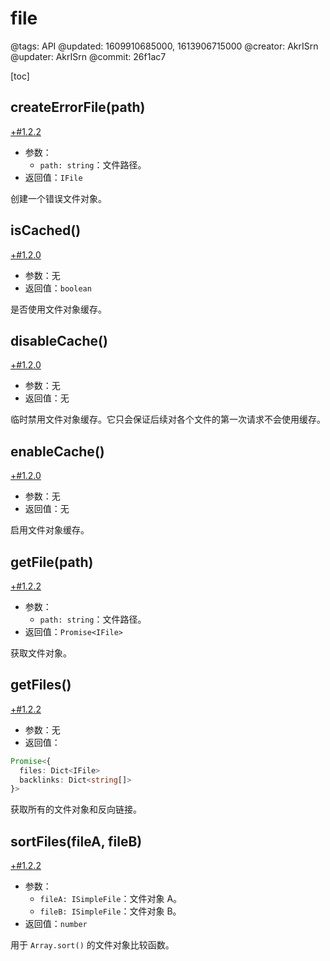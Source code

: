 # file

@tags: API
@updated: 1609910685000, 1613906715000
@creator: AkrISrn
@updater: AkrISrn
@commit: 26f1ac7

[toc]

## createErrorFile(path)

[+#1.2.2](/snippets/latest-version.md)

- 参数：
    - `path: string`：文件路径。
- 返回值：`IFile`

创建一个错误文件对象。

## isCached()

[+#1.2.0](/snippets/latest-version.md)

- 参数：无
- 返回值：`boolean`

是否使用文件对象缓存。

## disableCache()

[+#1.2.0](/snippets/latest-version.md)

- 参数：无
- 返回值：无

临时禁用文件对象缓存。它只会保证后续对各个文件的第一次请求不会使用缓存。

## enableCache()

[+#1.2.0](/snippets/latest-version.md)

- 参数：无
- 返回值：无

启用文件对象缓存。

## getFile(path)

[+#1.2.2](/snippets/latest-version.md)

- 参数：
    - `path: string`：文件路径。
- 返回值：`Promise<IFile>`

获取文件对象。

## getFiles()

[+#1.2.2](/snippets/latest-version.md)

- 参数：无
- 返回值：

```ts
Promise<{
  files: Dict<IFile>
  backlinks: Dict<string[]>
}>
```

获取所有的文件对象和反向链接。

## sortFiles(fileA, fileB)

[+#1.2.2](/snippets/latest-version.md)

- 参数：
    - `fileA: ISimpleFile`：文件对象 A。
    - `fileB: ISimpleFile`：文件对象 B。
- 返回值：`number`

用于 `Array.sort()` 的文件对象比较函数。
